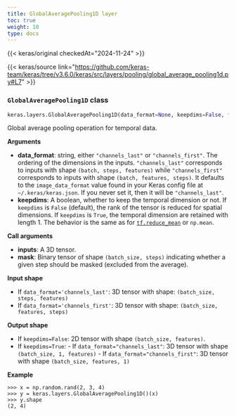```yaml
---
title: GlobalAveragePooling1D layer
toc: true
weight: 10
type: docs
---
```


{{< keras/original checkedAt="2024-11-24" >}}

{{< keras/source link="https://github.com/keras-team/keras/tree/v3.6.0/keras/src/layers/pooling/global_average_pooling1d.py#L7" >}}

### `GlobalAveragePooling1D` class

```python
keras.layers.GlobalAveragePooling1D(data_format=None, keepdims=False, **kwargs)
```

Global average pooling operation for temporal data.

**Arguments**

- **data_format**: string, either `"channels_last"` or `"channels_first"`. The ordering of the dimensions in the inputs. `"channels_last"` corresponds to inputs with shape `(batch, steps, features)` while `"channels_first"` corresponds to inputs with shape `(batch, features, steps)`. It defaults to the `image_data_format` value found in your Keras config file at `~/.keras/keras.json`. If you never set it, then it will be `"channels_last"`.
- **keepdims**: A boolean, whether to keep the temporal dimension or not. If `keepdims` is `False` (default), the rank of the tensor is reduced for spatial dimensions. If `keepdims` is `True`, the temporal dimension are retained with length 1. The behavior is the same as for [`tf.reduce_mean`](https://www.tensorflow.org/api_docs/python/tf/reduce_mean) or `np.mean`.

**Call arguments**

- **inputs**: A 3D tensor.
- **mask**: Binary tensor of shape `(batch_size, steps)` indicating whether a given step should be masked (excluded from the average).

**Input shape**

- If `data_format='channels_last'`: 3D tensor with shape: `(batch_size, steps, features)`
- If `data_format='channels_first'`: 3D tensor with shape: `(batch_size, features, steps)`

**Output shape**

- If `keepdims=False`: 2D tensor with shape `(batch_size, features)`.
- If `keepdims=True`: - If `data_format="channels_last"`: 3D tensor with shape `(batch_size, 1, features)` - If `data_format="channels_first"`: 3D tensor with shape `(batch_size, features, 1)`

**Example**

```console
>>> x = np.random.rand(2, 3, 4)
>>> y = keras.layers.GlobalAveragePooling1D()(x)
>>> y.shape
(2, 4)
```
